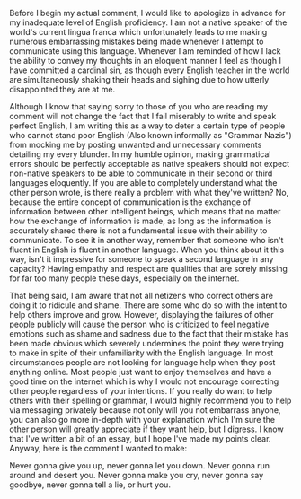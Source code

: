 Before I begin my actual comment, I would like to apologize in advance for my inadequate level of English proficiency. I am not a native speaker of the world's current lingua franca which unfortunately leads to me making numerous embarrassing mistakes being made whenever I attempt to communicate using this language. Whenever I am reminded of how I lack the ability to convey my thoughts in an eloquent manner I feel as though I have committed a cardinal sin, as though every English teacher in the world are simultaneously shaking their heads and sighing due to how utterly disappointed they are at me.

Although I know that saying sorry to those of you who are reading my comment will not change the fact that I fail miserably to write and speak perfect English, I am writing this as a way to deter a certain type of people who cannot stand poor English (Also known informally as "Grammar Nazis") from mocking me by posting unwanted and unnecessary comments detailing my every blunder. In my humble opinion, making grammatical errors should be perfectly acceptable as native speakers should not expect non-native speakers to be able to communicate in their second or third languages eloquently. If you are able to completely understand what the other person wrote, is there really a problem with what they've written? No, because the entire concept of communication is the exchange of information between other intelligent beings, which means that no matter how the exchange of information is made, as long as the information is accurately shared there is not a fundamental issue with their ability to communicate. To see it in another way, remember that someone who isn't fluent in English is fluent in another language. When you think about it this way, isn't it impressive for someone to speak a second language in any capacity? Having empathy and respect are qualities that are sorely missing for far too many people these days, especially on the internet.

That being said, I am aware that not all netizens who correct others are doing it to ridicule and shame. There are some who do so with the intent to help others improve and grow. However, displaying the failures of other people publicly will cause the person who is criticized to feel negative emotions such as shame and sadness due to the fact that their mistake has been made obvious which severely undermines the point they were trying to make in spite of their unfamiliarity with the English language. In most circumstances people are not looking for language help when they post anything online. Most people just want to enjoy themselves and have a good time on the internet which is why I would not encourage correcting other people regardless of your intentions. If you really do want to help others with their spelling or grammar, I would highly recommend you to help via messaging privately because not only will you not embarrass anyone, you can also go more in-depth with your explanation which I'm sure the other person will greatly appreciate if they want help, but I digress. I know that I've written a bit of an essay, but I hope I've made my points clear. Anyway, here is the comment I wanted to make:

Never gonna give you up, never gonna let you down. Never gonna run around and desert you. Never gonna make you cry, never gonna say goodbye, never gonna tell a lie, or hurt you.
